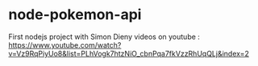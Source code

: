 # node-pokemon-api
First nodejs project with Simon Dieny videos on youtube : https://www.youtube.com/watch?v=Vz9RqPiyUo8&list=PLhVogk7htzNiO_cbnPqa7fkVzzRhUqQLj&index=2
